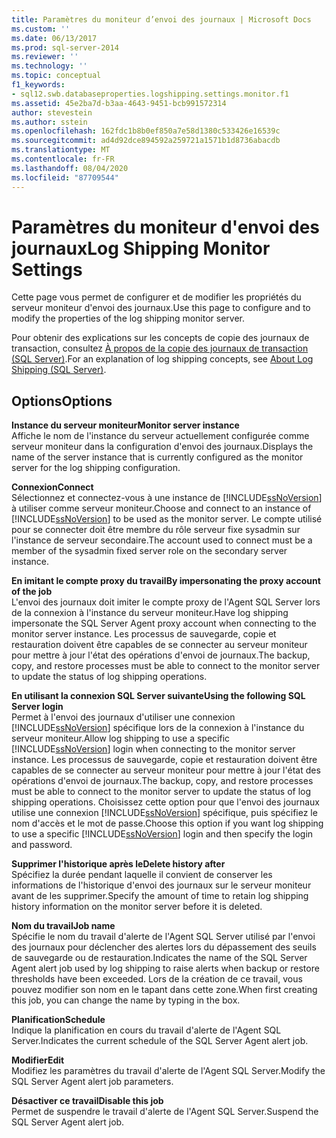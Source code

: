 ```yaml
---
title: Paramètres du moniteur d’envoi des journaux | Microsoft Docs
ms.custom: ''
ms.date: 06/13/2017
ms.prod: sql-server-2014
ms.reviewer: ''
ms.technology: ''
ms.topic: conceptual
f1_keywords:
- sql12.swb.databaseproperties.logshipping.settings.monitor.f1
ms.assetid: 45e2ba7d-b3aa-4643-9451-bcb991572314
author: stevestein
ms.author: sstein
ms.openlocfilehash: 162fdc1b8b0ef850a7e58d1380c533426e16539c
ms.sourcegitcommit: ad4d92dce894592a259721a1571b1d8736abacdb
ms.translationtype: MT
ms.contentlocale: fr-FR
ms.lasthandoff: 08/04/2020
ms.locfileid: "87709544"
---
```

# <a name="log-shipping-monitor-settings"></a><span data-ttu-id="582a4-102">Paramètres du moniteur d'envoi des journaux</span><span class="sxs-lookup"><span data-stu-id="582a4-102">Log Shipping Monitor Settings</span></span>
  <span data-ttu-id="582a4-103">Cette page vous permet de configurer et de modifier les propriétés du serveur moniteur d'envoi des journaux.</span><span class="sxs-lookup"><span data-stu-id="582a4-103">Use this page to configure and to modify the properties of the log shipping monitor server.</span></span>  
  
 <span data-ttu-id="582a4-104">Pour obtenir des explications sur les concepts de copie des journaux de transaction, consultez [À propos de la copie des journaux de transaction &#40;SQL Server&#41;](../../database-engine/log-shipping/about-log-shipping-sql-server.md).</span><span class="sxs-lookup"><span data-stu-id="582a4-104">For an explanation of log shipping concepts, see [About Log Shipping &#40;SQL Server&#41;](../../database-engine/log-shipping/about-log-shipping-sql-server.md).</span></span>  
  
## <a name="options"></a><span data-ttu-id="582a4-105">Options</span><span class="sxs-lookup"><span data-stu-id="582a4-105">Options</span></span>  
 <span data-ttu-id="582a4-106">**Instance du serveur moniteur**</span><span class="sxs-lookup"><span data-stu-id="582a4-106">**Monitor server instance**</span></span>  
 <span data-ttu-id="582a4-107">Affiche le nom de l'instance du serveur actuellement configurée comme serveur moniteur dans la configuration d'envoi des journaux.</span><span class="sxs-lookup"><span data-stu-id="582a4-107">Displays the name of the server instance that is currently configured as the monitor server for the log shipping configuration.</span></span>  
  
 <span data-ttu-id="582a4-108">**Connexion**</span><span class="sxs-lookup"><span data-stu-id="582a4-108">**Connect**</span></span>  
 <span data-ttu-id="582a4-109">Sélectionnez et connectez-vous à une instance de [!INCLUDE[ssNoVersion](../../includes/ssnoversion-md.md)] à utiliser comme serveur moniteur.</span><span class="sxs-lookup"><span data-stu-id="582a4-109">Choose and connect to an instance of [!INCLUDE[ssNoVersion](../../includes/ssnoversion-md.md)] to be used as the monitor server.</span></span> <span data-ttu-id="582a4-110">Le compte utilisé pour se connecter doit être membre du rôle serveur fixe sysadmin sur l'instance de serveur secondaire.</span><span class="sxs-lookup"><span data-stu-id="582a4-110">The account used to connect must be a member of the sysadmin fixed server role on the secondary server instance.</span></span>  
  
 <span data-ttu-id="582a4-111">**En imitant le compte proxy du travail**</span><span class="sxs-lookup"><span data-stu-id="582a4-111">**By impersonating the proxy account of the job**</span></span>  
 <span data-ttu-id="582a4-112">L'envoi des journaux doit imiter le compte proxy de l'Agent SQL Server lors de la connexion à l'instance du serveur moniteur.</span><span class="sxs-lookup"><span data-stu-id="582a4-112">Have log shipping impersonate the SQL Server Agent proxy account when connecting to the monitor server instance.</span></span> <span data-ttu-id="582a4-113">Les processus de sauvegarde, copie et restauration doivent être capables de se connecter au serveur moniteur pour mettre à jour l'état des opérations d'envoi de journaux.</span><span class="sxs-lookup"><span data-stu-id="582a4-113">The backup, copy, and restore processes must be able to connect to the monitor server to update the status of log shipping operations.</span></span>  
  
 <span data-ttu-id="582a4-114">**En utilisant la connexion SQL Server suivante**</span><span class="sxs-lookup"><span data-stu-id="582a4-114">**Using the following SQL Server login**</span></span>  
 <span data-ttu-id="582a4-115">Permet à l'envoi des journaux d'utiliser une connexion [!INCLUDE[ssNoVersion](../../includes/ssnoversion-md.md)] spécifique lors de la connexion à l'instance du serveur moniteur.</span><span class="sxs-lookup"><span data-stu-id="582a4-115">Allow log shipping to use a specific [!INCLUDE[ssNoVersion](../../includes/ssnoversion-md.md)] login when connecting to the monitor server instance.</span></span> <span data-ttu-id="582a4-116">Les processus de sauvegarde, copie et restauration doivent être capables de se connecter au serveur moniteur pour mettre à jour l'état des opérations d'envoi de journaux.</span><span class="sxs-lookup"><span data-stu-id="582a4-116">The backup, copy, and restore processes must be able to connect to the monitor server to update the status of log shipping operations.</span></span> <span data-ttu-id="582a4-117">Choisissez cette option pour que l'envoi des journaux utilise une connexion [!INCLUDE[ssNoVersion](../../includes/ssnoversion-md.md)] spécifique, puis spécifiez le nom d'accès et le mot de passe.</span><span class="sxs-lookup"><span data-stu-id="582a4-117">Choose this option if you want log shipping to use a specific [!INCLUDE[ssNoVersion](../../includes/ssnoversion-md.md)] login and then specify the login and password.</span></span>  
  
 <span data-ttu-id="582a4-118">**Supprimer l'historique après le**</span><span class="sxs-lookup"><span data-stu-id="582a4-118">**Delete history after**</span></span>  
 <span data-ttu-id="582a4-119">Spécifiez la durée pendant laquelle il convient de conserver les informations de l'historique d'envoi des journaux sur le serveur moniteur avant de les supprimer.</span><span class="sxs-lookup"><span data-stu-id="582a4-119">Specify the amount of time to retain log shipping history information on the monitor server before it is deleted.</span></span>  
  
 <span data-ttu-id="582a4-120">**Nom du travail**</span><span class="sxs-lookup"><span data-stu-id="582a4-120">**Job name**</span></span>  
 <span data-ttu-id="582a4-121">Spécifie le nom du travail d'alerte de l'Agent SQL Server utilisé par l'envoi des journaux pour déclencher des alertes lors du dépassement des seuils de sauvegarde ou de restauration.</span><span class="sxs-lookup"><span data-stu-id="582a4-121">Indicates the name of the SQL Server Agent alert job used by log shipping to raise alerts when backup or restore thresholds have been exceeded.</span></span> <span data-ttu-id="582a4-122">Lors de la création de ce travail, vous pouvez modifier son nom en le tapant dans cette zone.</span><span class="sxs-lookup"><span data-stu-id="582a4-122">When first creating this job, you can change the name by typing in the box.</span></span>  
  
 <span data-ttu-id="582a4-123">**Planification**</span><span class="sxs-lookup"><span data-stu-id="582a4-123">**Schedule**</span></span>  
 <span data-ttu-id="582a4-124">Indique la planification en cours du travail d'alerte de l'Agent SQL Server.</span><span class="sxs-lookup"><span data-stu-id="582a4-124">Indicates the current schedule of the SQL Server Agent alert job.</span></span>  
  
 <span data-ttu-id="582a4-125">**Modifier**</span><span class="sxs-lookup"><span data-stu-id="582a4-125">**Edit**</span></span>  
 <span data-ttu-id="582a4-126">Modifiez les paramètres du travail d'alerte de l'Agent SQL Server.</span><span class="sxs-lookup"><span data-stu-id="582a4-126">Modify the SQL Server Agent alert job parameters.</span></span>  
  
 <span data-ttu-id="582a4-127">**Désactiver ce travail**</span><span class="sxs-lookup"><span data-stu-id="582a4-127">**Disable this job**</span></span>  
 <span data-ttu-id="582a4-128">Permet de suspendre le travail d'alerte de l'Agent SQL Server.</span><span class="sxs-lookup"><span data-stu-id="582a4-128">Suspend the SQL Server Agent alert job.</span></span>  
  
  
